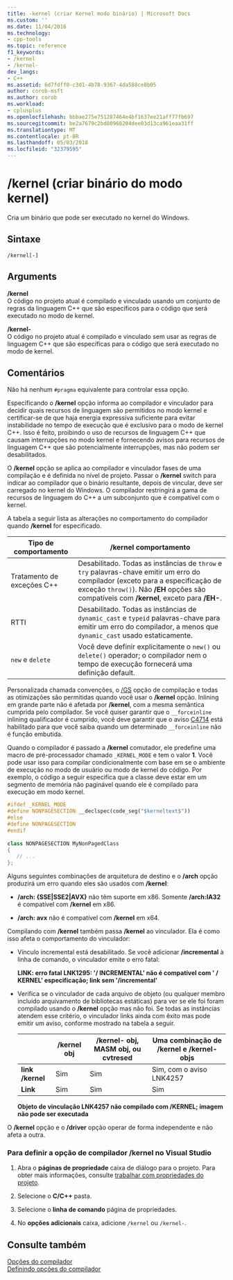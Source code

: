 ```yaml
---
title: -kernel (criar Kernel modo binário) | Microsoft Docs
ms.custom: ''
ms.date: 11/04/2016
ms.technology:
- cpp-tools
ms.topic: reference
f1_keywords:
- /kernel
- /kernel-
dev_langs:
- C++
ms.assetid: 6d7fdff0-c3d1-4b78-9367-4da588ce8b05
author: corob-msft
ms.author: corob
ms.workload:
- cplusplus
ms.openlocfilehash: bbbae275e751287464e4bf1637ee21aff77fb697
ms.sourcegitcommit: be2a7679c2bd80968204dee03d13ca961eaa31ff
ms.translationtype: MT
ms.contentlocale: pt-BR
ms.lasthandoff: 05/03/2018
ms.locfileid: "32379595"
---
```

# <a name="kernel-create-kernel-mode-binary"></a>/kernel (criar binário do modo kernel)
Cria um binário que pode ser executado no kernel do Windows.  
  
## <a name="syntax"></a>Sintaxe  
  
```  
/kernel[-]  
```  
  
## <a name="arguments"></a>Arguments  
 **/kernel**  
 O código no projeto atual é compilado e vinculado usando um conjunto de regras da linguagem C++ que são específicos para o código que será executado no modo de kernel.  
  
 **/kernel-**  
 O código no projeto atual é compilado e vinculado sem usar as regras de linguagem C++ que são específicas para o código que será executado no modo de kernel.  
  
## <a name="remarks"></a>Comentários  
 Não há nenhum `#pragma` equivalente para controlar essa opção.  
  
 Especificando o **/kernel** opção informa ao compilador e vinculador para decidir quais recursos de linguagem são permitidos no modo kernel e certificar-se de que haja energia expressiva suficiente para evitar instabilidade no tempo de execução que é exclusivo para o modo de kernel C++. Isso é feito, proibindo o uso de recursos de linguagem C++ que causam interrupções no modo kernel e fornecendo avisos para recursos de linguagem C++ que são potencialmente interrupções, mas não podem ser desabilitados.  
  
 O **/kernel** opção se aplica ao compilador e vinculador fases de uma compilação e é definida no nível de projeto. Passar o **/kernel** switch para indicar ao compilador que o binário resultante, depois de vincular, deve ser carregado no kernel do Windows. O compilador restringirá a gama de recursos de linguagem do C++ a um subconjunto que é compatível com o kernel.  
  
 A tabela a seguir lista as alterações no comportamento do compilador quando **/kernel** for especificado.  
  
|Tipo de comportamento|**/kernel** comportamento|  
|-------------------|---------------------------|  
|Tratamento de exceções C++|Desabilitado. Todas as instâncias de `throw` e `try` palavras-chave emitir um erro do compilador (exceto para a especificação de exceção `throw()`). Não **/EH** opções são compatíveis com **/kernel**, exceto para **/EH-**.|  
|RTTI|Desabilitado. Todas as instâncias de `dynamic_cast` e `typeid` palavras-chave para emitir um erro do compilador, a menos que `dynamic_cast` usado estaticamente.|  
|`new` e `delete`|Você deve definir explicitamente o `new()` ou `delete()` operador; o compilador nem o tempo de execução fornecerá uma definição default.|  
  
 Personalizada chamada convenções, o [/GS](../../build/reference/gs-buffer-security-check.md) opção de compilação e todas as otimizações são permitidas quando você usar o **/kernel** opção. Inlining em grande parte não é afetada por **/kernel**, com a mesma semântica cumprida pelo compilador. Se você quiser garantir que o `__forceinline` inlining qualificador é cumprido, você deve garantir que o aviso [C4714](../../error-messages/compiler-warnings/compiler-warning-level-4-c4714.md) está habilitado para que você saiba quando um determinado `__forceinline` não é função embutida.  
  
 Quando o compilador é passado a **/kernel** comutador, ele predefine uma macro de pré-processador chamado `_KERNEL_MODE` e tem o valor **1**. Você pode usar isso para compilar condicionalmente com base em se o ambiente de execução no modo de usuário ou modo de kernel do código. Por exemplo, o código a seguir especifica que a classe deve estar em um segmento de memória não paginável quando ele é compilado para execução em modo kernel.  
  
```cpp  
#ifdef _KERNEL_MODE  
#define NONPAGESECTION __declspec(code_seg("$kerneltext$"))  
#else  
#define NONPAGESECTION  
#endif  
  
class NONPAGESECTION MyNonPagedClass  
{  
   // ...
};  
```  
  
 Alguns seguintes combinações de arquitetura de destino e o **/arch** opção produzirá um erro quando eles são usados com **/kernel**:  
  
-   **/arch: {SSE&#124;SSE2&#124;AVX}** não têm suporte em x86. Somente **/arch:IA32** é compatível com **/kernel** em x86.  
  
-   **/arch: avx** não é compatível com **/kernel** em x64.  
  
 Compilando com **/kernel** também passa **/kernel** ao vinculador. Ela é como isso afeta o comportamento do vinculador:  
  
-   Vínculo incremental está desabilitado. Se você adicionar **/incremental** à linha de comando, o vinculador emite o erro fatal:  
  
     **LINK: erro fatal LNK1295: '/ INCREMENTAL' não é compatível com ' / KERNEL' especificação; link sem '/incremental'**  
  
-   Verifica se o vinculador de cada arquivo de objeto (ou qualquer membro incluído arquivamento de bibliotecas estáticas) para ver se ele foi foram compilado usando o **/kernel** opção mas não foi. Se todas as instâncias atendem esse critério, o vinculador links ainda com êxito mas pode emitir um aviso, conforme mostrado na tabela a seguir.  
  
    ||**/kernel** obj|**/kernel-** obj, MASM obj, ou cvtresed|Uma combinação de **/kernel** e **/kernel-** objs|  
    |-|----------------------|-----------------------------------------------|-------------------------------------------------|  
    |**link /kernel**|Sim|Sim|Sim, com o aviso LNK4257|  
    |**Link**|Sim|Sim|Sim|  
  
     **Objeto de vinculação LNK4257 não compilado com /KERNEL; imagem não pode ser executada**  
  
 O **/kernel** opção e o **/driver** opção operar de forma independente e não afeta a outra.  
  
### <a name="to-set-the-kernel-compiler-option-in-visual-studio"></a>Para definir a opção de compilador /kernel no Visual Studio  
  
1.  Abra o **páginas de propriedade** caixa de diálogo para o projeto. Para obter mais informações, consulte [trabalhar com propriedades do projeto](../../ide/working-with-project-properties.md).  
  
2.  Selecione o **C/C++** pasta.  
  
3.  Selecione o **linha de comando** página de propriedades.  
  
4.  No **opções adicionais** caixa, adicione `/kernel` ou `/kernel-`.  
  
## <a name="see-also"></a>Consulte também  
 [Opções do compilador](../../build/reference/compiler-options.md)   
 [Definindo opções do compilador](../../build/reference/setting-compiler-options.md)